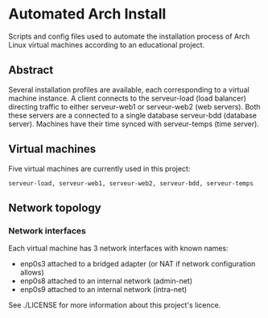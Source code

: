 # Automated Arch Install
Scripts and config files used to automate the installation process of Arch Linux virtual machines according to an educational project.
## Abstract
Several installation profiles are available, each corresponding to a virtual machine instance.
A client connects to the serveur-load (load balancer) directing traffic to either serveur-web1 or serveur-web2 (web servers).
Both these servers are a connected to a single database serveur-bdd (database server).
Machines have their time synced with serveur-temps (time server).

## Virtual machines
Five virtual machines are currently used in this project:
```commandline
serveur-load, serveur-web1, serveur-web2, serveur-bdd, serveur-temps
```

## Network topology
### Network interfaces
Each virtual machine has 3 network interfaces with known names:
- enp0s3 attached to a bridged adapter (or NAT if network configuration allows)
- enp0s8 attached to an internal network (admin-net)
- enp0s9 attached to an internal network (intra-net)

See ./LICENSE for more information about this project's licence.
